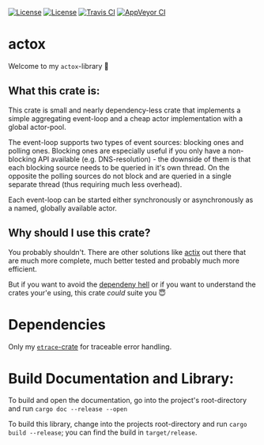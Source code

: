 [![License](https://img.shields.io/badge/License-BSD--2--Clause-blue.svg)](https://opensource.org/licenses/BSD-2-Clause)
[![License](https://img.shields.io/badge/License-MIT-blue.svg)](https://opensource.org/licenses/MIT)
[![Travis CI](https://travis-ci.org/KizzyCode/actox.svg?branch=master)](https://travis-ci.org/KizzyCode/actox)
[![AppVeyor CI](https://ci.appveyor.com/api/projects/status/github/KizzyCode/actox?svg=true)](https://ci.appveyor.com/project/KizzyCode/actox)

# actox
Welcome to my `actox`-library 🎉


## What this crate is:
This crate is small and nearly dependency-less crate that implements a simple aggregating event-loop and a cheap actor
implementation with a global actor-pool.

The event-loop supports two types of event sources: blocking ones and polling ones. Blocking ones are especially useful
if you only have a non-blocking API available (e.g. DNS-resolution) - the downside of them is that each blocking source
needs to be queried in it's own thread. On the opposite the polling sources do not block and are queried in a single
separate thread (thus requiring much less overhead).

Each event-loop can be started either synchronously or asynchronously as a named, globally available actor.


## Why should I use this crate?
You probably shouldn't. There are other solutions like [actix](https://crates.io/crates/actix) out there that are much
more complete, much better tested and probably much more efficient.

But if you want to avoid the [dependeny hell](https://en.wikipedia.org/wiki/Dependency_hell) or if you want to
understand the crates your'e using, this crate _could_ suite you 😇


# Dependencies
Only my [`etrace`-crate](https://crates.io/crates/etrace) for traceable error handling.

# Build Documentation and Library:
To build and open the documentation, go into the project's root-directory and run `cargo doc --release --open`

To build this library, change into the projects root-directory and run `cargo build --release`; you can find the build
in `target/release`.